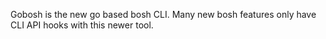 Gobosh is the new go based bosh CLI.
Many new bosh features only have CLI API hooks with this newer tool.